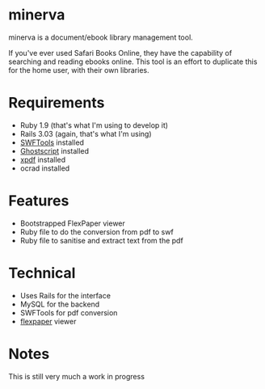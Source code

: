 minerva
=======

minerva is a document/ebook library management tool.

If you've ever used Safari Books Online, they have the capability of searching and reading ebooks online. This tool is an effort to duplicate this for the home user, with their own libraries.

Requirements
============

* Ruby 1.9 (that's what I'm using to develop it)
* Rails 3.03 (again, that's what I'm using)
* [SWFTools](http://www.swftools.org) installed
* [Ghostscript](http://www.ghostscript.com) installed
* [xpdf](http://www.foolabs.com/xpdf/) installed
* ocrad installed

Features
========

* Bootstrapped FlexPaper viewer
* Ruby file to do the conversion from pdf to swf
* Ruby file to sanitise and extract text from the pdf

Technical
=========

* Uses Rails for the interface
* MySQL for the backend
* SWFTools for pdf conversion
* [flexpaper](http://flexpaper.devaldi.com/) viewer

Notes
=====

This is still very much a work in progress
